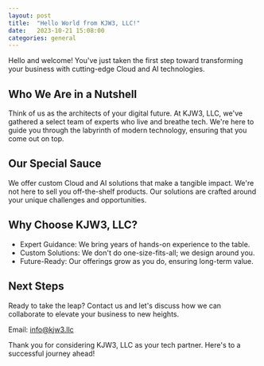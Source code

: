 ```yaml
---
layout: post
title:  "Hello World from KJW3, LLC!"
date:   2023-10-21 15:08:00
categories: general
---
```


Hello and welcome! You've just taken the first step toward transforming your business with cutting-edge Cloud and AI technologies.

## Who We Are in a Nutshell

Think of us as the architects of your digital future. At KJW3, LLC, we've gathered a select team of experts who live and breathe tech. We're here to guide you through the labyrinth of modern technology, ensuring that you come out on top.

## Our Special Sauce

We offer custom Cloud and AI solutions that make a tangible impact. We're not here to sell you off-the-shelf products. Our solutions are crafted around your unique challenges and opportunities.

## Why Choose KJW3, LLC?

* Expert Guidance: We bring years of hands-on experience to the table.
* Custom Solutions: We don't do one-size-fits-all; we design around you.
* Future-Ready: Our offerings grow as you do, ensuring long-term value.

## Next Steps

Ready to take the leap? Contact us and let's discuss how we can collaborate to elevate your business to new heights.

Email: info@kjw3.llc

Thank you for considering KJW3, LLC as your tech partner. Here's to a successful journey ahead!
